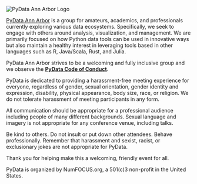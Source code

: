 ![PyData Ann Arbor Logo](http://github.com/PyDataAnnArbor/Meetup/PyDataLogoAnnArbor.png)

[PyData Ann Arbor](https://www.meetup.com/PyData-Ann-Arbor/) is a group for amateurs, academics, and professionals currently exploring various data ecosystems. Specifically, we seek to engage with others around analysis, visualization, and management. We are primarily focused on how Python data tools can be used in innovative ways but also maintain a healthy interest in leveraging tools based in other languages such as R, Java/Scala, Rust, and Julia. 



PyData Ann Arbor strives to be a welcoming and fully inclusive group and we observe the <b>[PyData Code of Conduct](http://pydata.org/code-of-conduct.html)</b>. 

PyData is dedicated to providing a harassment-free meeting experience for everyone, regardless of gender, sexual orientation, gender identity and expression, disability, physical appearance, body size, race, or religion. We do not tolerate harassment of meeting participants in any form.

All communication should be appropriate for a professional audience including people of many different backgrounds. Sexual language and imagery is not appropriate for any conference venue, including talks.

Be kind to others. Do not insult or put down other attendees. Behave professionally. Remember that harassment and sexist, racist, or exclusionary jokes are not appropriate for PyData.

Thank you for helping make this a welcoming, friendly event for all. 



PyData is organized by NumFOCUS.org, a 501(c)3 non-profit in the United States.

